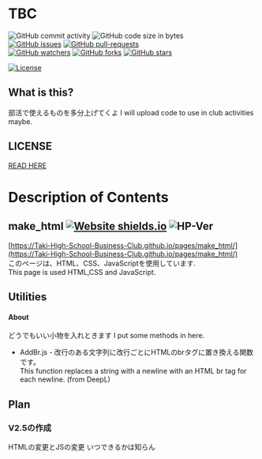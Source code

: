 # TBC
![GitHub commit activity](https://img.shields.io/github/commit-activity/w/Taki-High-School-Business-Club/pages)
![GitHub code size in bytes](https://img.shields.io/github/languages/code-size/Taki-High-School-Business-Club/pages?style=plastic)  
[![GitHub issues](https://img.shields.io/github/issues/coko-go/TBC.svg)](https://GitHub.com/Taki-High-School-Business-Club/pages/issues/)
[![GitHub pull-requests](https://img.shields.io/github/issues-pr/coko-go/TBC.svg)](https://GitHub.com/Taki-High-School-Business-Club/pages/pulls/)  
[![GitHub watchers](https://img.shields.io/github/watchers/coko-go/TBC.svg?style=social&label=Watch&maxAge=2592000)](https://GitHub.com/coko-go/TBC/watchers/)
[![GitHub forks](https://img.shields.io/github/forks/coko-go/TBC.svg?style=social&label=Fork&maxAge=2592000)](https://GitHub.com/Taki-High-School-Business-Club/pages/network/)
[![GitHub stars](https://img.shields.io/github/stars/coko-go/TBC.svg?style=social&label=Star&maxAge=2592000)](https://GitHub.com/Taki-High-School-Business-Club/pages/stargazers/)  

[![License](https://img.shields.io/badge/License-MIT-green)](https://github.com/Taki-High-School-Business-Club/pages/blob/main/LICENSE)

## What is this?
部活で使えるものを多分上げてくよ
I will upload code to use in club activities maybe.
## LICENSE
[READ HERE](https://github.com/Taki-High-School-Business-Club/pages/blob/main/LICENSE)
##
# Description of Contents
## make_html   [![Website shields.io](https://img.shields.io/website-up-down-green-red/http/shields.io.svg)](https://Taki-High-School-Business-Club.github.io/pages/make_html/) ![HP-Ver](https://img.shields.io/badge/ver-3.0-success) 
[https://Taki-High-School-Business-Club.github.io/pages/make_html/](https://Taki-High-School-Business-Club.github.io/pages/make_html/)  
このページは、HTML、CSS、JavaScriptを使用しています.  
This page is used HTML,CSS and JavaScript. 
## Utilities
#### About
どうでもいい小物を入れときます
I put some methods in here.
* AddBr.js - 改行のある文字列に改行ごとにHTMLのbrタグに置き換える関数です。   
This function replaces a string with a newline with an HTML br tag for each newline. (from DeepL)

## Plan
### V2.5の作成
HTMLの変更とJSの変更
いつできるかは知らん
